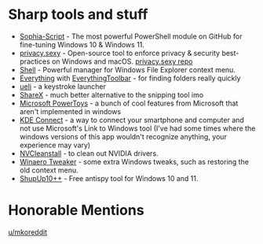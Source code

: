 # Sharp tools and stuff

- [Sophia-Script](https://github.com/farag2/Sophia-Script-for-Windows) - The most powerful PowerShell module on GitHub for fine-tuning Windows 10 & Windows 11.
- [privacy.sexy](https://privacy.sexy/) -  Open-source tool to enforce privacy & security best-practices on Windows and macOS. [privacy.sexy repo](https://github.com/undergroundwires/privacy.sexy)
- [Shell](https://github.com/moudey/Shell) - Powerful manager for Windows File Explorer context menu.
- [Everything](https://www.voidtools.com/) with [EverythingToolbar](https://github.com/srwi/EverythingToolbar) - for finding folders really quickly
- [ueli](https://ueli.app/#/) - a keystroke launcher
- [ShareX](https://getsharex.com/) - much better alternative to the snipping tool imo
- [Microsoft PowerToys](https://learn.microsoft.com/en-us/windows/powertoys/) - a bunch of cool features from Microsoft that aren't implemented in windows
- [KDE Connect](https://kdeconnect.kde.org/) - a way to connect your smartphone and computer and not use Microsoft's Link to Windows tool (I've had some times where the windows versions of this app wouldn't recognize anything, your experience may vary)
- [NVCleanstall](https://www.techpowerup.com/download/techpowerup-nvcleanstall/) - to clean out NVIDIA drivers.
- [Winaero Tweaker](https://winaero.com/winaero-tweaker/) - some extra Windows tweaks, such as restoring the old context menu.
- [ShupUp10++](https://www.oo-software.com/en/shutup10) - Free antispy tool for Windows 10 and 11.

# Honorable Mentions
[u/mkoreddit](https://www.reddit.com/user/mkoreddit/)
